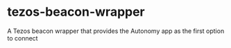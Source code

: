 # tezos-beacon-wrapper
A Tezos beacon wrapper that provides the Autonomy app as the first option to connect
